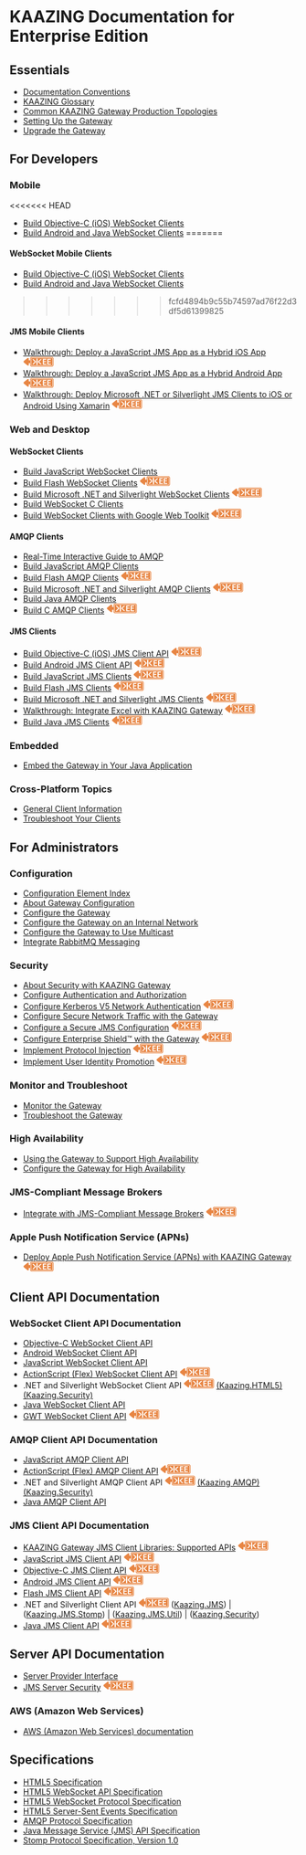 KAAZING Documentation for Enterprise Edition
============================================

Essentials
----------

-   [Documentation Conventions](about/about.md)
-   [KAAZING Glossary](../kaazing-glossary.md)
-   [Common KAAZING Gateway Production Topologies](https://github.com/kaazing/gateway/blob/develop/doc/admin-reference/c_topologies.md)
-   [Setting Up the Gateway](about/setup-guide.md)
-   [Upgrade the Gateway](upgrade/o_upgrade.md)

For Developers
---------------------------------------

### Mobile

<<<<<<< HEAD
-   [Build Objective-C (iOS) WebSocket Clients](../../../../ios.client/tree/develop/ws/doc/o_dev_objc.md)
-   [Build Android and Java WebSocket Clients](https://github.com/kaazing/android.client/blob/develop/migrated/gateway.client.android/doc/o_dev_android.md)
=======
#### WebSocket Mobile Clients

-   [Build Objective-C (iOS) WebSocket Clients](dev-objc/o_dev_objc.md)
-   [Build Android and Java WebSocket Clients](dev-android/o_dev_android.md)
>>>>>>> fcfd4894b9c55b74597ad76f22d3df5d61399825

#### JMS Mobile Clients

-   [Walkthrough: Deploy a JavaScript JMS App as a Hybrid iOS App](dev-js/hybrid_ios_walkthrough.md) ![This feature is available in KAAZING Gateway - Enterprise Edition](images/enterprise-feature.png)
-   [Walkthrough: Deploy a JavaScript JMS App as a Hybrid Android App](dev-js/hybrid_android_walkthrough.md) ![This feature is available in KAAZING Gateway - Enterprise Edition](images/enterprise-feature.png)
-   [Walkthrough: Deploy Microsoft .NET or Silverlight JMS Clients to iOS or Android Using Xamarin](dev-dotnet/xamarin_dotnet_walkthrough.md) ![This feature is available in KAAZING Gateway - Enterprise Edition](images/enterprise-feature.png)

### Web and Desktop

#### WebSocket Clients

-   [Build JavaScript WebSocket Clients](https://github.com/kaazing/javascript.client/blob/develop/gateway/doc/o_dev_js.md)
-   [Build Flash WebSocket Clients](dev-flash/o_dev_flash.md) ![This feature is available in KAAZING Gateway - Enterprise Edition](images/enterprise-feature.png)
-   [Build Microsoft .NET and Silverlight WebSocket Clients](dev-dotnet/o_dev_dotnet.md) ![This feature is available in KAAZING Gateway - Enterprise Edition](images/enterprise-feature.png)
-   [Build WebSocket C Clients](dev-c/o_dev_c_websocket.md)
-   [Build WebSocket Clients with Google Web Toolkit](dev-gwt/p_dev_gwt.md) ![This feature is available in KAAZING Gateway - Enterprise Edition](images/enterprise-feature.png)

#### AMQP Clients

-   [Real-Time Interactive Guide to AMQP](guide-amqp.md)
-   [Build JavaScript AMQP Clients](dev-js/o_dev_js_amqp.md)
-   [Build Flash AMQP Clients](dev-flash/o_dev_flash_amqp.md) ![This feature is available in KAAZING Gateway - Enterprise Edition](images/enterprise-feature.png)
-   [Build Microsoft .NET and Silverlight AMQP Clients](dev-dotnet/o_dev_dotnet_amqp.md) ![This feature is available in KAAZING Gateway - Enterprise Edition](images/enterprise-feature.png)
-   [Build Java AMQP Clients](dev-java/o_dev_java_amqp.md)
-   [Build C AMQP Clients](dev-c/o_dev_c_amqp.md) ![This feature is available in KAAZING Gateway - Enterprise Edition](images/enterprise-feature.png)

#### JMS Clients

-   [Build Objective-C (iOS) JMS Client API](dev-objc/o_dev_objc.md) ![This feature is available in KAAZING Gateway - Enterprise Edition](images/enterprise-feature.png)
-   [Build Android JMS Client API](dev-android/o_dev_android.md) ![This feature is available in KAAZING Gateway - Enterprise Edition](images/enterprise-feature.png)
-   [Build JavaScript JMS Clients](dev-js/o_dev_js.md) ![This feature is available in KAAZING Gateway - Enterprise Edition](images/enterprise-feature.png)
-   [Build Flash JMS Clients](dev-flash/o_dev_flash.md) ![This feature is available in KAAZING Gateway - Enterprise Edition](images/enterprise-feature.png)
-   [Build Microsoft .NET and Silverlight JMS Clients](dev-dotnet/o_dev_dotnet.md) ![This feature is available in KAAZING Gateway - Enterprise Edition](images/enterprise-feature.png)
-   [Walkthrough: Integrate Excel with KAAZING Gateway](dev-excel/excel_jms_walkthrough.md) ![This feature is available in KAAZING Gateway - Enterprise Edition](images/enterprise-feature.png)
-   [Build Java JMS Clients](dev-java/o_dev_java.md) ![This feature is available in KAAZING Gateway - Enterprise Edition](images/enterprise-feature.png)

### Embedded

-   [Embed the Gateway in Your Java Application](embedded/o_embed.md)

### Cross-Platform Topics

-   [General Client Information](dev-general/c_general_client_information.md)
-   [Troubleshoot Your Clients](troubleshooting/p_dev_troubleshoot.md)

For Administrators
------------------

### Configuration

-   [Configuration Element Index](admin-reference/r_conf_elementindex.md)
-   [About Gateway Configuration](admin-reference/c_configure_gateway_concepts.md)
-   [Configure the Gateway](admin-reference/o_conf_checklist.md)
-   [Configure the Gateway on an Internal Network](internal-network/p_network_addresses.md)
-   [Configure the Gateway to Use Multicast](multicast/p_admin_multicast.md)
-   [Integrate RabbitMQ Messaging](integration-amqp/p_amqp_integrate_rabbitmq.md)

### Security

-   [About Security with KAAZING Gateway](security/c_security_about.md)
-   [Configure Authentication and Authorization](security/o_auth_configure.md)
-   [Configure Kerberos V5 Network Authentication](security/o_krb.md) ![This feature is available in KAAZING Gateway - Enterprise Edition](images/enterprise-feature.png)
-   [Configure Secure Network Traffic with the Gateway](security/o_tls.md)
-   [Configure a Secure JMS Configuration](security/o_jms_secure.md) ![This feature is available in KAAZING Gateway - Enterprise Edition](images/enterprise-feature.png)
-   [Configure Enterprise Shield™ with the Gateway](enterprise-shield/o_enterprise_shield_checklist.md) ![This feature is available in KAAZING Gateway - Enterprise Edition](images/enterprise-feature.png)
-   [Implement Protocol Injection](security/p_aaa_inject.md) ![This feature is available in KAAZING Gateway - Enterprise Edition](images/enterprise-feature.png)
-   [Implement User Identity Promotion](security/p_aaa_userid_promo.md) ![This feature is available in KAAZING Gateway - Enterprise Edition](images/enterprise-feature.png)

### Monitor and Troubleshoot

-   [Monitor the Gateway](management/o_admin_monitor.md)
-   [Troubleshoot the Gateway](troubleshooting/o_ts.md)

### High Availability

-   [Using the Gateway to Support High Availability](high-availability/u_ha.md)
-   [Configure the Gateway for High Availability](high-availability/o_ha.md)

### JMS-Compliant Message Brokers
-   [Integrate with JMS-Compliant Message Brokers](integration-jms/o_jms_integrate.md) ![This feature is available in KAAZING Gateway - Enterprise Edition](images/enterprise-feature.png)

### Apple Push Notification Service (APNs)
-   [Deploy Apple Push Notification Service (APNs) with KAAZING Gateway](apns/o_apns.md) ![This feature is available in KAAZING Gateway - Enterprise Edition](images/enterprise-feature.png)

Client API Documentation
------------------------

### WebSocket Client API Documentation

-   [Objective-C WebSocket Client API](apidoc/client/ios/gateway/index.md)
-   [Android WebSocket Client API](http://developer.kaazing.com/documentation/5.0/apidoc/client/java/gateway/index.html)
-   [JavaScript WebSocket Client API](apidoc/client/javascript/gateway/index.md)
-   [ActionScript (Flex) WebSocket Client API](http://developer.kaazing.com/documentation/5.0/apidoc/client/flash/gateway/index.html) ![This feature is available in KAAZING Gateway - Enterprise Edition](images/enterprise-feature.png)
-   .NET and Silverlight WebSocket Client API  ![This feature is available in KAAZING Gateway - Enterprise Edition](images/enterprise-feature.png)
    [(Kaazing.HTML5)](http://developer.kaazing.com/documentation/5.0/apidoc/client/dotnet/gateway/html/N_Kaazing_HTML5.htm)
    [(Kaazing.Security)](apidoc/client/dotnet/gateway/html/N_Kaazing_Security.htm)
-   [Java WebSocket Client API](http://developer.kaazing.com/documentation/5.0/apidoc/client/java/gateway/index.html)
-   [GWT WebSocket Client API](apidoc/client/gwt/gateway/index.md)  ![This feature is available in KAAZING Gateway - Enterprise Edition](images/enterprise-feature.png)

### AMQP Client API Documentation

-   [JavaScript AMQP Client API](apidoc/client/javascript/amqp/index.md)
-   [ActionScript (Flex) AMQP Client API](http://developer.kaazing.com/documentation/5.0/apidoc/client/flash/amqp/index.html) ![This feature is available in KAAZING Gateway - Enterprise Edition](images/enterprise-feature.png)
-   .NET and Silverlight AMQP Client API  ![This feature is available in KAAZING Gateway - Enterprise Edition](images/enterprise-feature.png)
    [(Kaazing AMQP)](apidoc/client/dotnet/html/N_Kaazing_AMQP.htm)
    [(Kaazing.Security)](apidoc/client/dotnet/gateway/html/N_Kaazing_Security.htm)
-   [Java AMQP Client API](apidoc/client/java/amqp/index.md)

### JMS Client API Documentation

-   [KAAZING Gateway JMS Client Libraries: Supported APIs](about/kaazing-jms-api.md) ![This feature is available in KAAZING Gateway - Enterprise Edition](images/enterprise-feature.png)
-   [JavaScript JMS Client API](apidoc/client/javascript/jms/index.md?JmsConnectionFactory) ![This feature is available in KAAZING Gateway - Enterprise Edition](images/enterprise-feature.png)
-   [Objective-C JMS Client API](apidoc/client/ios/jms/KMStompJMS/index.md) ![This feature is available in KAAZING Gateway - Enterprise Edition](images/enterprise-feature.png)
-   [Android JMS Client API](http://developer.kaazing.com/documentation/jms/4.0/apidoc/client/android/jms/index.html) ![This feature is available in KAAZING Gateway - Enterprise Edition](images/enterprise-feature.png)
-   [Flash JMS Client API](apidoc/client/flash/jms/index.md) ![This feature is available in KAAZING Gateway - Enterprise Edition](images/enterprise-feature.png)
-   .NET and Silverlight Client API ![This feature is available in KAAZING Gateway - Enterprise Edition](images/enterprise-feature.png) ([Kaazing.JMS](apidoc/client/dotnet/jms/html/N_Kaazing_JMS.htm)) | ([Kaazing.JMS.Stomp](apidoc/client/dotnet/jms/html/N_Kaazing_JMS_Stomp.htm)) | ([Kaazing.JMS.Util](apidoc/client/dotnet/jms/html/N_Kaazing_JMS_Util.htm)) | ([Kaazing.Security](apidoc/client/dotnet/gateway/html/N_Kaazing_Security.htm))
-   [Java JMS Client API](apidoc/client/java/jms/index.md) ![This feature is available in KAAZING Gateway - Enterprise Edition](images/enterprise-feature.png)

Server API Documentation
------------------------

-   [Server Provider Interface](apidoc/server/gateway/server/spi/index.md)
-   [JMS Server Security](apidoc/server/jms/server/spi/index.md) ![This feature is available in KAAZING Gateway - Enterprise Edition](images/enterprise-feature.png)

### AWS (Amazon Web Services)
-   [AWS (Amazon Web Services) documentation](../aws/marketplace/index.md)

Specifications
--------------

-   [HTML5 Specification](http://www.w3.org/TR/html5/)
-   [HTML5 WebSocket API Specification](http://dev.w3.org/html5/websockets/)
-   [HTML5 WebSocket Protocol Specification](http://tools.ietf.org/html/rfc6455)
-   [HTML5 Server-Sent Events Specification](http://dev.w3.org/html5/eventsource/)
-   [AMQP Protocol Specification](http://www.amqp.org/)
-   [Java Message Service (JMS) API Specification](http://www.oracle.com/technetwork/java/docs-136352.html)
-   [Stomp Protocol Specification, Version 1.0](http://stomp.github.io/stomp-specification-1.0.html)
